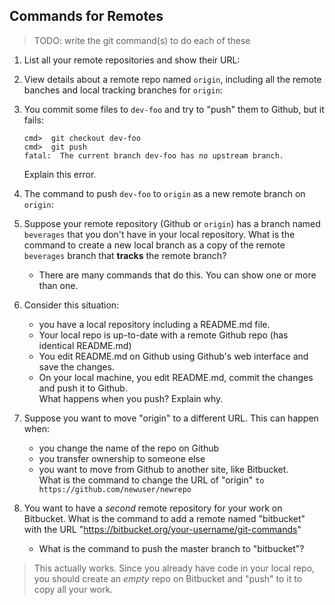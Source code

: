 ## Commands for Remotes

> TODO: write the git command(s) to do each of these

1. List all your remote repositories and show their URL:


2. View details about a remote repo named `origin`, including all the remote banches and local tracking branches for `origin`:

3. You commit some files to `dev-foo` and try to "push" them to Github, but it fails:

   ```
   cmd>  git checkout dev-foo
   cmd>  git push
   fatal:  The current branch dev-foo has no upstream branch. 
   ```
   Explain this error.


4. The command to push `dev-foo` to `origin` as a new remote branch on `origin`:



5. Suppose your remote repository (Github or `origin`) has a branch named `beverages` that you don't have in your local repository.  What is the command to create a new local branch as a copy of the remote `beverages` branch that **tracks** the remote branch?
   - There are many commands that do this.  You can show one or more than one.


6. Consider this situation:
   - you have a local repository including a README.md file.
   - Your local repo is up-to-date with a remote Github repo (has identical README.md)
   - You edit README.md on Github using Github's web interface and save the changes.
   - On your local machine, you edit README.md, commit the changes and push it to Github.    
   What happens when you push? Explain why.



7. Suppose you want to move "origin" to a different URL. This can happen when:
   - you change the name of the repo on Github
   - you transfer ownership to someone else
   - you want to move from Github to another site, like Bitbucket.    
   What is the command to change the URL of "origin" `to https://github.com/newuser/newrepo`



8. You want to have a *second* remote repository for your work on Bitbucket.  What is the command to add a remote named "bitbucket" with the URL "https://bitbucket.org/your-username/git-commands"


   - What is the command to push the master branch to "bitbucket"?





> This actually works.
> Since you already have code in your local repo, you should create an *empty* repo on Bitbucket and "push" to it to copy all your work.
